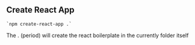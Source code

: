 ##  Create React App

    `npm create-react-app .`
The . (period) will create the react boilerplate in the currently folder itself
